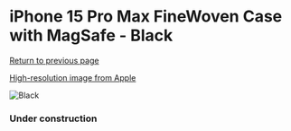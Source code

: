 # iPhone 15 Pro Max FineWoven Case with MagSafe - Black

[Return to previous page](/iphone_15)

[High-resolution image from Apple](https://store.storeimages.cdn-apple.com/8756/as-images.apple.com/is/MT4V3?wid=4500&hei=4500&fmt=png)

<div style="width: 384px"><img src="/everyphone/MT4V3.png" alt="Black"></div>

### Under construction
